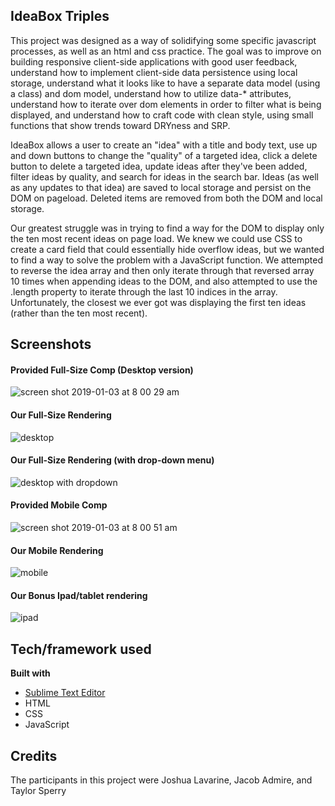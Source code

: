 ## IdeaBox Triples
This project was designed as a way of solidifying some specific javascript processes, as well as an html and css practice. The goal was to improve on building responsive client-side applications with good user feedback, understand how to implement client-side data persistence using local storage, understand what it looks like to have a separate data model (using a class) and dom model, understand how to utilize data-* attributes, understand how to iterate over dom elements in order to filter what is being displayed, and understand how to craft code with clean style, using small functions that show trends toward DRYness and SRP.

IdeaBox allows a user to create an "idea" with a title and body text, use up and down buttons to change the "quality" of a targeted idea, click a delete button to delete a targeted idea, update ideas after they've been added, filter ideas by quality, and search for ideas in the search bar. Ideas (as well as any updates to that idea) are saved to local storage and persist on the DOM on pageload. Deleted items are removed from both the DOM and local storage. 

Our greatest struggle was in trying to find a way for the DOM to display only the ten most recent ideas on page load. We knew we could use CSS to create a card field that could essentially hide overflow ideas, but we wanted to find a way to solve the problem with a JavaScript function. We attempted to reverse the idea array and then only iterate through that reversed array 10 times when appending ideas to the DOM, and also attempted to use the .length property to iterate through the last 10 indices in the array. Unfortunately, the closest we ever got was displaying the first ten ideas (rather than the ten most recent). 

## Screenshots
#### Provided Full-Size Comp (Desktop version)
![screen shot 2019-01-03 at 8 00 29 am](https://user-images.githubusercontent.com/40274984/50644434-19f66080-0f2e-11e9-992b-375957a55dcb.png)

#### Our Full-Size Rendering
![desktop](https://user-images.githubusercontent.com/40274984/50644545-5fb32900-0f2e-11e9-81ee-124366dd840d.png)

#### Our Full-Size Rendering (with drop-down menu)
![desktop with dropdown](https://user-images.githubusercontent.com/40274984/50644579-78234380-0f2e-11e9-8bde-bda424c42024.png)

#### Provided Mobile Comp
![screen shot 2019-01-03 at 8 00 51 am](https://user-images.githubusercontent.com/40274984/50644481-34c8d500-0f2e-11e9-85b7-012a4035d23e.png)

#### Our Mobile Rendering
![mobile](https://user-images.githubusercontent.com/40274984/50644601-8bceaa00-0f2e-11e9-9550-e8c15dbe6982.png)

#### Our Bonus Ipad/tablet rendering
![ipad](https://user-images.githubusercontent.com/40274984/50644683-c6d0dd80-0f2e-11e9-9c4d-40d986a35744.png)

## Tech/framework used
<b>Built with</b>
- [Sublime Text Editor](https://sublimetext.com)
- HTML
- CSS
- JavaScript

## Credits
The participants in this project were Joshua Lavarine, Jacob Admire, and Taylor Sperry
